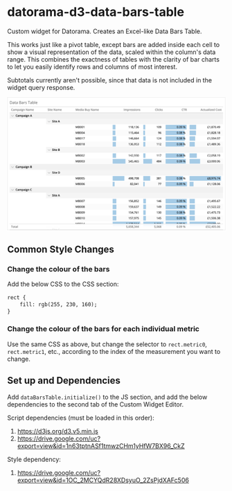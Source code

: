 # datorama-d3-data-bars-table
Custom widget for Datorama. Creates an Excel-like Data Bars Table.

This works just like a pivot table, except bars are added inside each cell to show a visual representation of the data, scaled within the column's data range. This combines the exactness of tables with the clarity of bar charts to let you easily identify rows and columns of most interest.

Subtotals currently aren't possible, since that data is not included in the widget query response.

![Preview image](image.png)

## Common Style Changes
### Change the colour of the bars
Add the below CSS to the CSS section:
```
rect {
	fill: rgb(255, 230, 160);
}
```

### Change the colour of the bars for each individual metric
Use the same CSS as above, but change the selector to `rect.metric0`, `rect.metric1`, etc., according to the index of the measurement you want to change.

## Set up and Dependencies

Add `dataBarsTable.initialize()` to the JS section, and add the below dependencies to the second tab of the Custom Widget Editor.

Script dependencies (must be loaded in this order):

1. https://d3js.org/d3.v5.min.js
2. https://drive.google.com/uc?export=view&id=1n63tptnASf1tmwzCHm1yHfW7BX96_CkZ

Style dependency:

1. https://drive.google.com/uc?export=view&id=1OC_2MCYQdR28XDsyuO_2ZsPjdXAFc506
